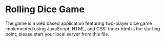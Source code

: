 <h1>Rolling Dice Game</h1>

The game is a web based application featuring two-player dice game implemented using JavaScript, HTML, and CSS.
Index.html is the starting point, please start your local server from this file.
